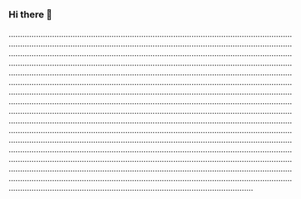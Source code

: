 ### Hi there 👋

...........................................................................................................................................................................................................................................................................................................................................................................................................................................................................................................................................................................................................................................................................................................................................................................................................................................................................................................................................................................................................................................................................................................................................................................................................................................................................................................................................................................................................................................................................................................................................................................................................................................................................................................................................................................................................................................................................................................................................................................................................................................................................................................................................................................